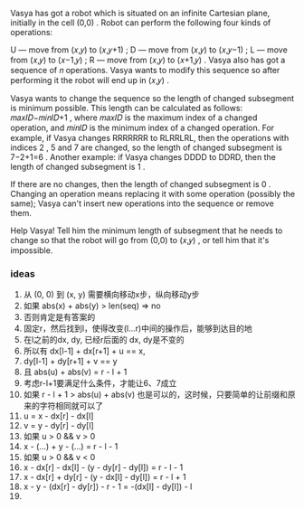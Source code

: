 Vasya has got a robot which is situated on an infinite Cartesian plane, initially in the cell (0,0)
. Robot can perform the following four kinds of operations:

U — move from (𝑥,𝑦)
to (𝑥,𝑦+1)
;
D — move from (𝑥,𝑦)
to (𝑥,𝑦−1)
;
L — move from (𝑥,𝑦)
to (𝑥−1,𝑦)
;
R — move from (𝑥,𝑦)
to (𝑥+1,𝑦)
.
Vasya also has got a sequence of 𝑛
operations. Vasya wants to modify this sequence so after performing it the robot will end up in (𝑥,𝑦)
.

Vasya wants to change the sequence so the length of changed subsegment is minimum possible. This length can be
calculated as follows: 𝑚𝑎𝑥𝐼𝐷−𝑚𝑖𝑛𝐼𝐷+1
, where 𝑚𝑎𝑥𝐼𝐷
is the maximum index of a changed operation, and 𝑚𝑖𝑛𝐼𝐷
is the minimum index of a changed operation. For example, if Vasya changes RRRRRRR to RLRRLRL, then the operations with
indices 2
, 5
and 7
are changed, so the length of changed subsegment is 7−2+1=6
. Another example: if Vasya changes DDDD to DDRD, then the length of changed subsegment is 1
.

If there are no changes, then the length of changed subsegment is 0
. Changing an operation means replacing it with some operation (possibly the same); Vasya can't insert new operations
into the sequence or remove them.

Help Vasya! Tell him the minimum length of subsegment that he needs to change so that the robot will go from (0,0)
to (𝑥,𝑦)
, or tell him that it's impossible.

### ideas

1. 从 (0, 0) 到 (x, y) 需要横向移动x步，纵向移动y步
2. 如果 abs(x) + abs(y) > len(seq) => no
3. 否则肯定是有答案的
4. 固定r，然后找到l，使得改变(l...r)中间的操作后，能够到达目的地
5. 在l之前的dx, dy, 已经r后面的 dx, dy是不变的
6. 所以有 dx[l-1] + dx[r+1] + u == x,
7. dy[l-1] + dy[r+1] + v == y
8. 且 abs(u) + abs(v) = r - l + 1
9. 考虑r-l+1要满足什么条件，才能让6、7成立
10. 如果 r - l + 1 > abs(u) + abs(v) 也是可以的，这时候，只要简单的让前缀和原来的字符相同就可以了
11. u = x - dx[r] - dx[l]
12. v = y - dy[r] - dy[l]
13. 如果 u > 0 && v > 0
14. x - (...) + y - (...) = r - l - 1
15. 如果 u > 0 && v < 0
16. x - dx[r] - dx[l] - (y - dy[r] - dy[l]) = r - l - 1
17. x - dx[r] + dy[r] - (y - dx[l] - dy[l]) = r - l + 1
18. x - y - (dx[r] - dy[r]) - r - 1 = -(dx[l] - dy[l]) - l
19. 